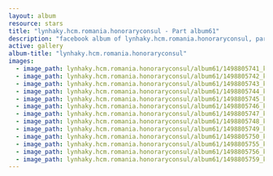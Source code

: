 ```yaml
---
layout: album
resource: stars
title: "lynhaky.hcm.romania.honoraryconsul - Part album61"
description: "facebook album of lynhaky.hcm.romania.honoraryconsul, part album61."
active: gallery
album-title: "lynhaky.hcm.romania.honoraryconsul"
images:
  - image_path: lynhaky.hcm.romania.honoraryconsul/album61/1498805741_khoa5675.jpg
  - image_path: lynhaky.hcm.romania.honoraryconsul/album61/1498805742_khoa5681.jpg
  - image_path: lynhaky.hcm.romania.honoraryconsul/album61/1498805743_khoa5683.jpg
  - image_path: lynhaky.hcm.romania.honoraryconsul/album61/1498805744_khoa5698.jpg
  - image_path: lynhaky.hcm.romania.honoraryconsul/album61/1498805745_khoa5699.jpg
  - image_path: lynhaky.hcm.romania.honoraryconsul/album61/1498805746_khoa5701.jpg
  - image_path: lynhaky.hcm.romania.honoraryconsul/album61/1498805747_khoa5709.jpg
  - image_path: lynhaky.hcm.romania.honoraryconsul/album61/1498805748_khoa5718.jpg
  - image_path: lynhaky.hcm.romania.honoraryconsul/album61/1498805749_khoa5728.jpg
  - image_path: lynhaky.hcm.romania.honoraryconsul/album61/1498805750_khoa5745.jpg
  - image_path: lynhaky.hcm.romania.honoraryconsul/album61/1498805755_khoa5874.jpg
  - image_path: lynhaky.hcm.romania.honoraryconsul/album61/1498805756_khoa5877.jpg
  - image_path: lynhaky.hcm.romania.honoraryconsul/album61/1498805759_khoa5880.jpg
---
```

